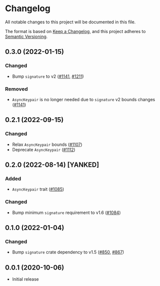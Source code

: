 # Changelog
All notable changes to this project will be documented in this file.

The format is based on [Keep a Changelog](https://keepachangelog.com/en/1.0.0/),
and this project adheres to [Semantic Versioning](https://semver.org/spec/v2.0.0.html).

## 0.3.0 (2022-01-15)
### Changed
- Bump `signature` to v2 ([#1141], [#1211])

### Removed
- `AsyncKeypair` is no longer needed due to `signature` v2 bounds changes ([#1141])

[#1141]: https://github.com/RustCrypto/traits/pull/1141
[#1211]: https://github.com/RustCrypto/traits/pull/1211

## 0.2.1 (2022-09-15)
### Changed
- Relax `AsyncKeypair` bounds ([#1107])
- Deprecate `AsyncKeypair` ([#1112])

[#1107]: https://github.com/RustCrypto/traits/pull/1107
[#1112]: https://github.com/RustCrypto/traits/pull/1112

## 0.2.0 (2022-08-14) [YANKED]
### Added
- `AsyncKeypair` trait ([#1085])

### Changed
- Bump minimum `signature` requirement to v1.6 ([#1084])

[#1084]: https://github.com/RustCrypto/traits/pull/1084
[#1085]: https://github.com/RustCrypto/traits/pull/1085

## 0.1.0 (2022-01-04)
### Changed
- Bump `signature` crate dependency to v1.5 ([#850], [#867])

[#850]: https://github.com/RustCrypto/traits/pull/850
[#867]: https://github.com/RustCrypto/traits/pull/867

## 0.0.1 (2020-10-06)
- Initial release
